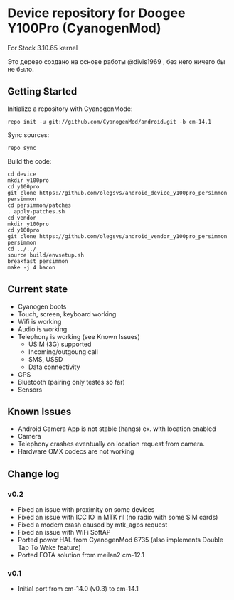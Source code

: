 Device repository for Doogee Y100Pro (CyanogenMod)
===========================
For Stock 3.10.65 kernel

Это дерево создано на основе работы @divis1969 , без него ничего бы не было.

Getting Started
---------------

Initialize a repository with CyanogenMode:

    repo init -u git://github.com/CyanogenMod/android.git -b cm-14.1
    
Sync sources:    

    repo sync
    
Build the code:
    
    cd device
    mkdir y100pro
    cd y100pro
    git clone https://github.com/olegsvs/android_device_y100pro_persimmon persimmon
    cd persimmon/patches
    . apply-patches.sh
    cd vendor
    mkdir y100pro
    cd y100pro
    git clone https://github.com/olegsvs/android_vendor_y100pro_persimmon persimmon
    cd ../../
    source build/envsetup.sh
    breakfast persimmon
    make -j 4 bacon

Current state
-------------

- Cyanogen boots
- Touch, screen, keyboard working
- Wifi is working
- Audio is working
- Telephony is working (see Known Issues)
    - USIM (3G) supported
    - Incoming/outgoung call
    - SMS, USSD
    - Data connectivity
- GPS
- Bluetooth (pairing only testes so far)
- Sensors

Known Issues
-------------
- Android Camera App is not stable (hangs) ex. with location enabled
- Camera
- Telephony crashes eventually on location request from camera. 
- Hardware OMX codecs are not working

Change log
----------

### v0.2
- Fixed an issue with proximity on some devices
- Fixed an issue with ICC IO in MTK ril (no radio with some SIM cards)
- Fixed a modem crash caused by mtk_agps request
- Fixed an issue with WiFi SoftAP
- Ported power HAL from CyanogenMod 6735 (also implements Double Tap To Wake feature)
- Ported FOTA solution from meilan2 cm-12.1

### v0.1
- Initial port from cm-14.0 (v0.3) to cm-14.1

